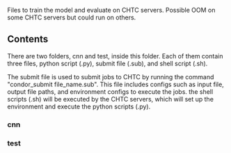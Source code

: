Files to train the model and evaluate on CHTC servers. Possible OOM on some CHTC servers but could run on others.

## Contents

There are two folders, cnn and test, inside this folder. Each of them contain three files, python script (.py), submit file (.sub), and shell script (.sh). 

The submit file is used to submit jobs to CHTC by running the command "condor_submit file_name.sub". This file includes configs such as input file, output file paths, and environment configs to execute the jobs. the shell scripts (.sh) will be executed by the CHTC servers, which will set up the environment and execute the python scripts (.py).

### cnn



### test



